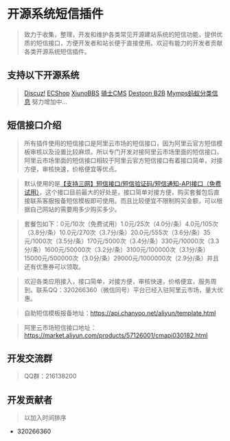 # 开源系统短信插件
> 致力于收集，整理，开发和维护各类常见开源建站系统的短信功能，提供优质的短信接口，方便开发者和站长便于直接使用。欢迎有能力的开发者贡献各类开源系统短信插件。

## 支持以下开源系统
> [Discuz!](http://www.discuz.net/forum-10-1.html) [ECShop](http://bbs.ecshop.com/viewthread.php?tid=195351&extra=&page=1) [XiunoBBS](http://bbs.xiuno.com/forum-2.htm) [骑士CMS](http://www.74cms.com/download/index.html) [Destoon B2B](https://www.destoon.com/download/index.html) [Mymps蚂蚁分类信息](https://www.destoon.com/download/index.html) 努力增加中...

## 短信接口介绍
> 所有插件使用的短信接口是阿里云市场的短信接口，因为阿里云官方短信模板审核以及设置比较麻烦。所以专门开发对接阿里云市场里面的短信接口，阿里云市场里面的短信接口相较于阿里云官方短信接口有着接口简单，对接方便，审核快速，价格便宜等优点。


> 默认使用的是[【支持三网】短信接口/短信验证码/短信通知-API接口（免费试用）](https://market.aliyun.com/products/57126001/cmapi030182.html)，这个接口目前最大的好处是，接口简单对接方便，购买套餐包后直接联系客服报备短信模板即可使用。而且比较便宜不限制购买金额，可以根据自己网站的需要用多少购买多少。


> 套餐包如下：0元/10次（免费试用）1.0元/25次（4.0分/条）4.0元/105次（3.8分/条）10.0元/270次（3.7分/条）20.0元/555次（3.6分/条）35元/1000次（3.5分/条）170元/5000次（3.4分/条）330元/10000次（3.3分/条）1600元/50000次（3.2分/条）3100元/100000次（3.1分/条）15000元/500000次（3.0分/条）29000元/1000000次（2.9分/条）并且还有优惠券可以领取。


> 欢迎各类应用接入，接口简单，对接方便，审核快速，价格便宜，服务周到。联系QQ：320266360（微信同号）平台已经入驻阿里云市场，量大优惠。

> 自助短信模板报备地址：https://api.chanyoo.net/aliyun/template.html 

> 阿里云市场短信接口地址：https://market.aliyun.com/products/57126001/cmapi030182.html


## 开发交流群
> QQ群：216138200

## 开发贡献者
> 以加入时间排序
* 320266360
